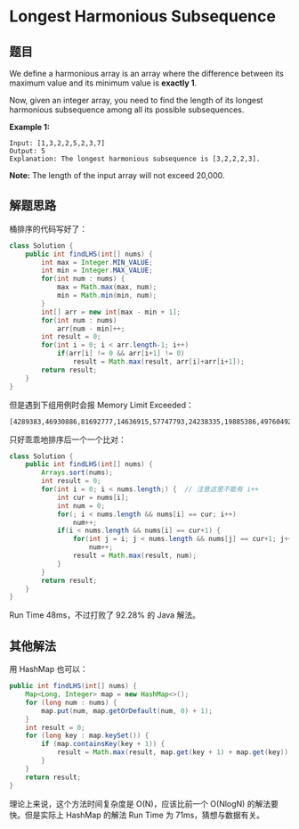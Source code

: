 # Longest Harmonious Subsequence

## 题目

We define a harmonious array is an array where the difference between its maximum value and its minimum value is **exactly 1**.

Now, given an integer array, you need to find the length of its longest harmonious subsequence among all its possible subsequences.

**Example 1:**

```
Input: [1,3,2,2,5,2,3,7]
Output: 5
Explanation: The longest harmonious subsequence is [3,2,2,2,3].
```

**Note:** The length of the input array will not exceed 20,000.

## 解题思路

桶排序的代码写好了：

```java
class Solution {
    public int findLHS(int[] nums) {
        int max = Integer.MIN_VALUE;
        int min = Integer.MAX_VALUE;
        for(int num : nums) {
            max = Math.max(max, num);
            min = Math.min(min, num);
        }
        int[] arr = new int[max - min + 1];
        for(int num : nums) 
            arr[num - min]++;
        int result = 0;
        for(int i = 0; i < arr.length-1; i++)
            if(arr[i] != 0 && arr[i+1] != 0)
                result = Math.max(result, arr[i]+arr[i+1]);
        return result;
    }
}
```

但是遇到下组用例时会报 Memory Limit Exceeded：

```
[4289383,46930886,81692777,14636915,57747793,24238335,19885386,49760492,96516649,89641421]
```

只好乖乖地排序后一个一个比对：

```java
class Solution {
    public int findLHS(int[] nums) {
        Arrays.sort(nums);
        int result = 0;
        for(int i = 0; i < nums.length;) {  // 注意这里不能有 i++
            int cur = nums[i];
            int num = 0;
            for(; i < nums.length && nums[i] == cur; i++)
                num++;
            if(i < nums.length && nums[i] == cur+1) {
                for(int j = i; j < nums.length && nums[j] == cur+1; j++)
                    num++;
                result = Math.max(result, num);
            }
        }
        return result;
    }
}
```

Run Time 48ms，不过打败了 92.28% 的 Java 解法。

## 其他解法

用 HashMap 也可以：

```java
public int findLHS(int[] nums) {
    Map<Long, Integer> map = new HashMap<>();
    for (long num : nums) {
        map.put(num, map.getOrDefault(num, 0) + 1);
    }
    int result = 0;
    for (long key : map.keySet()) {
        if (map.containsKey(key + 1)) {
            result = Math.max(result, map.get(key + 1) + map.get(key));
        }
    }
    return result;
}
```

理论上来说，这个方法时间复杂度是 O(N)，应该比前一个 O(NlogN) 的解法要快。但是实际上 HashMap 的解法 Run Time 为 71ms，猜想与数据有关。